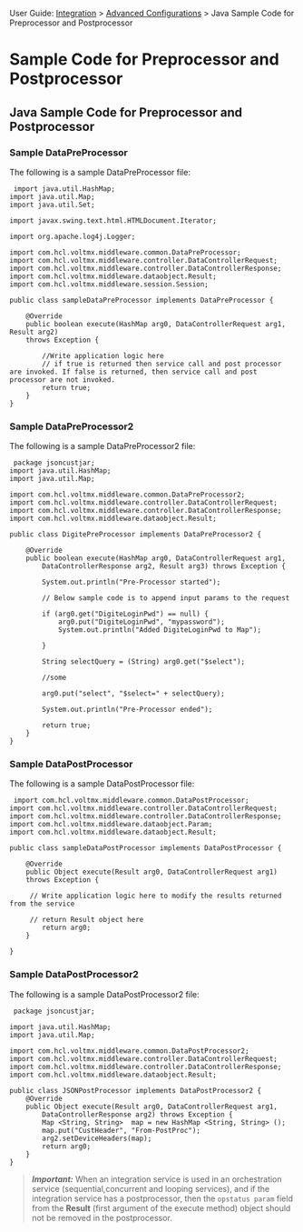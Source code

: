                               

User Guide: [Integration](Services.md#integration) \> [Advanced Configurations](Advanced_Configurations.md) > Java Sample Code for Preprocessor and Postprocessor

Sample Code for Preprocessor and Postprocessor
==============================================

Java Sample Code for Preprocessor and Postprocessor
---------------------------------------------------

### Sample DataPreProcessor

The following is a sample DataPreProcessor file:

```
 import java.util.HashMap;
import java.util.Map;
import java.util.Set;

import javax.swing.text.html.HTMLDocument.Iterator;

import org.apache.log4j.Logger;

import com.hcl.voltmx.middleware.common.DataPreProcessor;
import com.hcl.voltmx.middleware.controller.DataControllerRequest;
import com.hcl.voltmx.middleware.controller.DataControllerResponse;
import com.hcl.voltmx.middleware.dataobject.Result;
import com.hcl.voltmx.middleware.session.Session;

public class sampleDataPreProcessor implements DataPreProcessor {

    @Override
    public boolean execute(HashMap arg0, DataControllerRequest arg1, Result arg2)
    throws Exception {

        //Write application logic here				
        // if true is returned then service call and post processor are invoked. If false is returned, then service call and post processor are not invoked.
        return true;
    }
}
```

### Sample DataPreProcessor2

The following is a sample DataPreProcessor2 file:

```
 package jsoncustjar;
import java.util.HashMap;
import java.util.Map;

import com.hcl.voltmx.middleware.common.DataPreProcessor2;
import com.hcl.voltmx.middleware.controller.DataControllerRequest;
import com.hcl.voltmx.middleware.controller.DataControllerResponse;
import com.hcl.voltmx.middleware.dataobject.Result;

public class DigitePreProcessor implements DataPreProcessor2 {

    @Override
    public boolean execute(HashMap arg0, DataControllerRequest arg1,
        DataControllerResponse arg2, Result arg3) throws Exception {

        System.out.println("Pre-Processor started");

        // Below sample code is to append input params to the request

        if (arg0.get("DigiteLoginPwd") == null) {
            arg0.put("DigiteLoginPwd", "mypassword");
            System.out.println("Added DigiteLoginPwd to Map");

        }

        String selectQuery = (String) arg0.get("$select");

        //some 

        arg0.put("select", "$select=" + selectQuery);

        System.out.println("Pre-Processor ended");

        return true;
    }
}
```

### Sample DataPostProcessor

The following is a sample DataPostProcessor file:

```
 import com.hcl.voltmx.middleware.common.DataPostProcessor;
import com.hcl.voltmx.middleware.controller.DataControllerRequest;
import com.hcl.voltmx.middleware.controller.DataControllerResponse;
import com.hcl.voltmx.middleware.dataobject.Param;
import com.hcl.voltmx.middleware.dataobject.Result;

public class sampleDataPostProcessor implements DataPostProcessor {

    @Override
    public Object execute(Result arg0, DataControllerRequest arg1)
    throws Exception {

     // Write application logic here to modify the results returned from the service

     // return Result object here
        return arg0;
    }

}
```

### Sample DataPostProcessor2

The following is a sample DataPostProcessor2 file:

```
 package jsoncustjar;

import java.util.HashMap;
import java.util.Map;

import com.hcl.voltmx.middleware.common.DataPostProcessor2;
import com.hcl.voltmx.middleware.controller.DataControllerRequest;
import com.hcl.voltmx.middleware.controller.DataControllerResponse;
import com.hcl.voltmx.middleware.dataobject.Result;

public class JSONPostProcessor implements DataPostProcessor2 {
    @Override
    public Object execute(Result arg0, DataControllerRequest arg1,
        DataControllerResponse arg2) throws Exception {
        Map <String, String>  map = new HashMap <String, String> ();
        map.put("CustHeader", "From-PostProc");
        arg2.setDeviceHeaders(map);
        return arg0;
    }
}
```

> **_Important:_** When an integration service is used in an orchestration service (sequential,concurrent and looping services), and if the integration service has a postprocessor, then the `opstatus param` field from the **Result** (first argument of the execute method) object should not be removed in the postprocessor.
